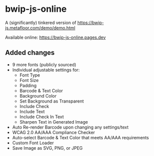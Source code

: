 # bwip-js-online
A (significantly) tinkered version of https://bwip-js.metafloor.com/demo/demo.html

Available online: https://bwip-js-online.pages.dev

## Added changes

- 9 more fonts (publicly sourced)
- Individual adjustable settings for:
  - Font Type
  - Font Size
  - Padding
  - Barcode & Text Color
  - Background Color
  - Set Background as Transparent
  - Include Check
  - Include Text
  - Include Check In Text
  - Sharpen Text in Generated Image
- Auto Re-render Barcode upon changing any settings/text
- WCAG 2.0 AA/AAA Compliance Checker
- Auto-select Barcode & Text Color that meets AA/AAA requirements
- Custom Font Loader
- Save Image as SVG, PNG, or JPEG 

